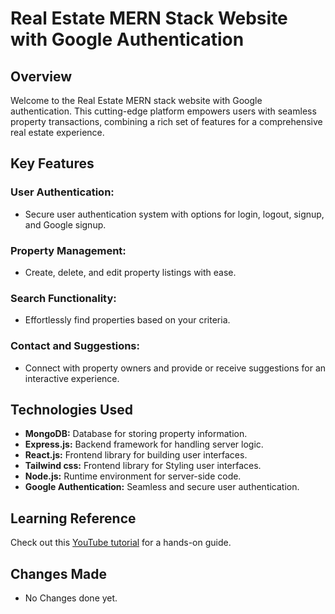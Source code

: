# Real Estate MERN Stack Website with Google Authentication

## Overview

Welcome to the Real Estate MERN stack website with Google authentication. This cutting-edge platform empowers users with seamless property transactions, combining a rich set of features for a comprehensive real estate experience.

## Key Features

### User Authentication:
- Secure user authentication system with options for login, logout, signup, and Google signup.

### Property Management:
- Create, delete, and edit property listings with ease.

### Search Functionality:
- Effortlessly find properties based on your criteria.

### Contact and Suggestions:
- Connect with property owners and provide or receive suggestions for an interactive experience.

## Technologies Used

- **MongoDB:** Database for storing property information.
- **Express.js:** Backend framework for handling server logic.
- **React.js:** Frontend library for building user interfaces.
- **Tailwind css:** Frontend library for Styling user interfaces.
- **Node.js:** Runtime environment for server-side code.
- **Google Authentication:** Seamless and secure user authentication.

## Learning Reference

Check out this [YouTube tutorial](https://www.youtube.com/watch?v=VAaUy_Moivw&list=PLsueIvUqU7XrQVvqejWDyu3gUj_i2EEXR&index=4&t=3242s&ab_channel=React%26NextjsProjectswithSahand) for a hands-on guide.

## Changes Made

- No Changes done yet.

